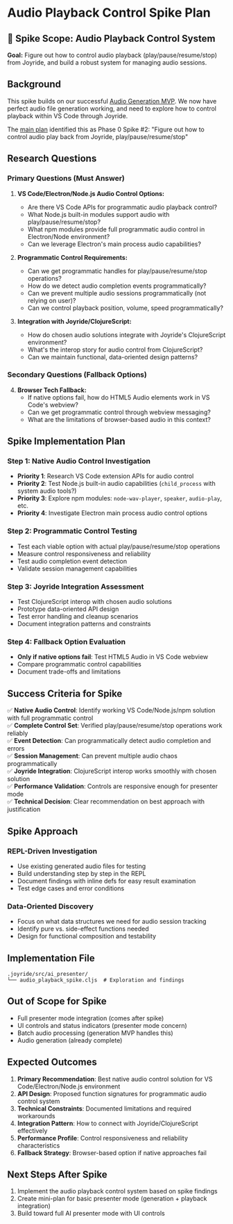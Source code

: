 # Audio Playback Control Spike Plan

## 🎯 Spike Scope: Audio Playback Control System

**Goal:** Figure out how to control audio playback (play/pause/resume/stop) from Joyride, and build a robust system for managing audio sessions.

## Background

This spike builds on our successful [Audio Generation MVP](./audio-generation-mvp-plan.md). We now have perfect audio file generation working, and need to explore how to control playback within VS Code through Joyride.

The [main plan](./AI-PRESENTER-PLAN.md#phase-0-spikes) identified this as Phase 0 Spike #2: "Figure out how to control audio play back from Joyride, play/pause/resume/stop"

## Research Questions

### Primary Questions (Must Answer)
1. **VS Code/Electron/Node.js Audio Control Options:**
   - Are there VS Code APIs for programmatic audio playback control?
   - What Node.js built-in modules support audio with play/pause/resume/stop?
   - What npm modules provide full programmatic audio control in Electron/Node environment?
   - Can we leverage Electron's main process audio capabilities?

2. **Programmatic Control Requirements:**
   - Can we get programmatic handles for play/pause/resume/stop operations?
   - How do we detect audio completion events programmatically?
   - Can we prevent multiple audio sessions programmatically (not relying on user)?
   - Can we control playback position, volume, speed programmatically?

3. **Integration with Joyride/ClojureScript:**
   - How do chosen audio solutions integrate with Joyride's ClojureScript environment?
   - What's the interop story for audio control from ClojureScript?
   - Can we maintain functional, data-oriented design patterns?

### Secondary Questions (Fallback Options)
4. **Browser Tech Fallback:**
   - If native options fail, how do HTML5 Audio elements work in VS Code's webview?
   - Can we get programmatic control through webview messaging?
   - What are the limitations of browser-based audio in this context?

## Spike Implementation Plan

### Step 1: Native Audio Control Investigation
- **Priority 1**: Research VS Code extension APIs for audio control
- **Priority 2**: Test Node.js built-in audio capabilities (`child_process` with system audio tools?)
- **Priority 3**: Explore npm modules: `node-wav-player`, `speaker`, `audio-play`, etc.
- **Priority 4**: Investigate Electron main process audio control options
### Step 2: Programmatic Control Testing
- Test each viable option with actual play/pause/resume/stop operations
- Measure control responsiveness and reliability
- Test audio completion event detection
- Validate session management capabilities

### Step 3: Joyride Integration Assessment  
- Test ClojureScript interop with chosen audio solutions
- Prototype data-oriented API design
- Test error handling and cleanup scenarios
- Document integration patterns and constraints

### Step 4: Fallback Option Evaluation
- **Only if native options fail**: Test HTML5 Audio in VS Code webview
- Compare programmatic control capabilities
- Document trade-offs and limitations

## Success Criteria for Spike

✅ **Native Audio Control**: Identify working VS Code/Node.js/npm solution with full programmatic control  
✅ **Complete Control Set**: Verified play/pause/resume/stop operations work reliably  
✅ **Event Detection**: Can programmatically detect audio completion and errors  
✅ **Session Management**: Can prevent multiple audio chaos programmatically  
✅ **Joyride Integration**: ClojureScript interop works smoothly with chosen solution  
✅ **Performance Validation**: Controls are responsive enough for presenter mode  
✅ **Technical Decision**: Clear recommendation on best approach with justification  

## Spike Approach

### REPL-Driven Investigation
- Use existing generated audio files for testing
- Build understanding step by step in the REPL
- Document findings with inline defs for easy result examination
- Test edge cases and error conditions

### Data-Oriented Discovery
- Focus on what data structures we need for audio session tracking
- Identify pure vs. side-effect functions needed
- Design for functional composition and testability

## Implementation File

```
.joyride/src/ai_presenter/
└── audio_playback_spike.cljs  # Exploration and findings
```

## Out of Scope for Spike

- Full presenter mode integration (comes after spike)
- UI controls and status indicators (presenter mode concern)
- Batch audio processing (generation MVP handles this)
- Audio generation (already complete)

## Expected Outcomes

1. **Primary Recommendation**: Best native audio control solution for VS Code/Electron/Node.js environment
2. **API Design**: Proposed function signatures for programmatic audio control system  
3. **Technical Constraints**: Documented limitations and required workarounds
4. **Integration Pattern**: How to connect with Joyride/ClojureScript effectively
5. **Performance Profile**: Control responsiveness and reliability characteristics
6. **Fallback Strategy**: Browser-based option if native approaches fail

## Next Steps After Spike

1. Implement the audio playback control system based on spike findings
2. Create mini-plan for basic presenter mode (generation + playback integration)
3. Build toward full AI presenter mode with UI controls

